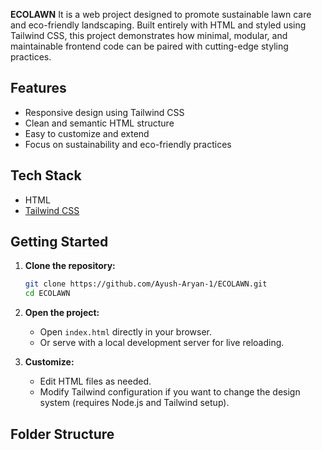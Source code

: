 **ECOLAWN** 
It is a web project designed to promote sustainable lawn care and eco-friendly landscaping. Built entirely with HTML and styled using Tailwind CSS, this project demonstrates how minimal, modular, and maintainable frontend code can be paired with cutting-edge styling practices.

## Features

- Responsive design using Tailwind CSS
- Clean and semantic HTML structure
- Easy to customize and extend
- Focus on sustainability and eco-friendly practices

## Tech Stack

- HTML
- [Tailwind CSS](https://tailwindcss.com/)

## Getting Started

1. **Clone the repository:**
    ```bash
    git clone https://github.com/Ayush-Aryan-1/ECOLAWN.git
    cd ECOLAWN
    ```

2. **Open the project:**
    - Open `index.html` directly in your browser.
    - Or serve with a local development server for live reloading.

3. **Customize:**
    - Edit HTML files as needed.
    - Modify Tailwind configuration if you want to change the design system (requires Node.js and Tailwind setup).

## Folder Structure
